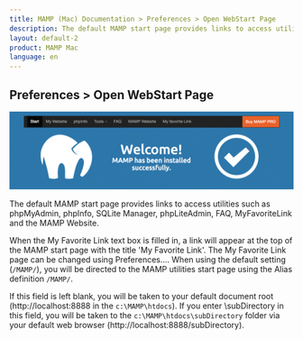 ```yaml
---
title: MAMP (Mac) Documentation > Preferences > Open WebStart Page
description: The default MAMP start page provides links to access utilities such as phpMyAdmin, phpInfo, SQLite Manager, phpLiteAdmin, FAQ, MyFavoriteLink and the MAMP Website.
layout: default-2
product: MAMP Mac
language: en
---
```


## Preferences > Open WebStart Page

![MAMP](/en/MAMP-Mac/Preferences/Open-WebStart-Page/WebStart.png)

The default MAMP start page provides links to access utilities such as phpMyAdmin, phpInfo, SQLite Manager, phpLiteAdmin, FAQ, MyFavoriteLink and the MAMP Website.

When the My Favorite Link text box is filled in, a link will appear at the top of the MAMP start page with the title 'My Favorite Link'. The My Favorite Link page can be changed using Preferences…. When using the default setting (`/MAMP/`), you will be directed to the MAMP utilities start page using the Alias definition `/MAMP/`.

If this field is left blank, you will be taken to your default document root (http://localhost:8888 in the `c:\MAMP\htdocs`). If you enter \subDirectory in this field, you will be taken to the `c:\MAMP\htdocs\subDirectory` folder via your default web browser (http://localhost:8888/subDirectory).

